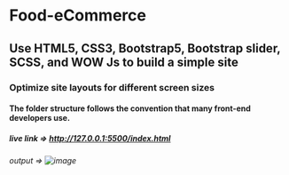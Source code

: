 # Food-eCommerce
## Use HTML5, CSS3, Bootstrap5, Bootstrap slider, SCSS, and  WOW Js to build a simple site
### Optimize site layouts for different screen sizes
#### The folder structure follows the convention that many front-end developers use.
##### live link => http://127.0.0.1:5500/index.html
###### output => ![image](https://github.com/marjahantammi/Food-ecommarce/assets/70445883/dc48f670-16f4-4464-ad32-b0b2a9382ed5)


